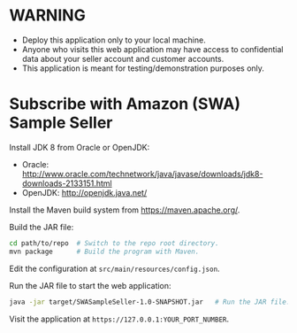 # WARNING

* Deploy this application only to your local machine.
* Anyone who visits this web application may have access to confidential data about your seller account and customer accounts.
* This application is meant for testing/demonstration purposes only.

# Subscribe with Amazon (SWA) Sample Seller

Install JDK 8 from Oracle or OpenJDK:

* Oracle: http://www.oracle.com/technetwork/java/javase/downloads/jdk8-downloads-2133151.html
* OpenJDK: http://openjdk.java.net/

Install the Maven build system from https://maven.apache.org/.

Build the JAR file:

```bash
cd path/to/repo  # Switch to the repo root directory.
mvn package      # Build the program with Maven.
```

Edit the configuration at `src/main/resources/config.json`.

Run the JAR file to start the web application:

```bash
java -jar target/SWASampleSeller-1.0-SNAPSHOT.jar   # Run the JAR file.
```

Visit the application at `https://127.0.0.1:YOUR_PORT_NUMBER`.
